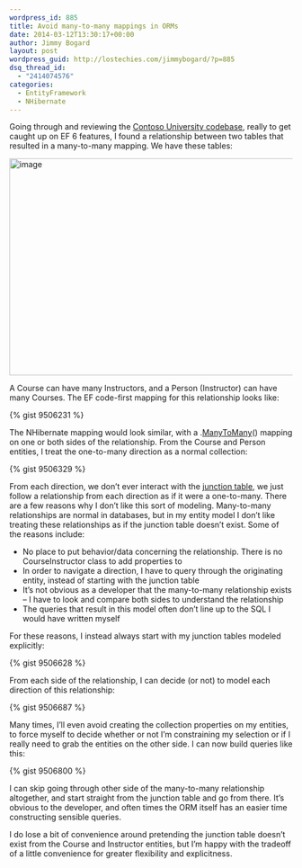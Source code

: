 ```yaml
---
wordpress_id: 885
title: Avoid many-to-many mappings in ORMs
date: 2014-03-12T13:30:17+00:00
author: Jimmy Bogard
layout: post
wordpress_guid: http://lostechies.com/jimmybogard/?p=885
dsq_thread_id:
  - "2414074576"
categories:
  - EntityFramework
  - NHibernate
---
```

Going through and reviewing the [Contoso University codebase](http://www.asp.net/mvc/tutorials/getting-started-with-ef-using-mvc), really to get caught up on EF 6 features, I found a relationship between two tables that resulted in a many-to-many mapping. We have these tables:

[<img style="border-top: 0px;border-right: 0px;border-bottom: 0px;padding-top: 0px;padding-left: 0px;border-left: 0px;padding-right: 0px" border="0" alt="image" src="http://lostechies.com/jimmybogard/files/2014/03/image_thumb2.png" width="541" height="386" />](http://lostechies.com/jimmybogard/files/2014/03/image2.png)

A Course can have many Instructors, and a Person (Instructor) can have many Courses. The EF code-first mapping for this relationship looks like:

{% gist 9506231 %}

The NHibernate mapping would look similar, with a .[ManyToMany](http://nhforge.org/doc/nh/en/index.html#collections-ofvalues)() mapping on one or both sides of the relationship. From the Course and Person entities, I treat the one-to-many direction as a normal collection:

{% gist 9506329 %}

From each direction, we don’t ever interact with the [junction table](http://en.wikipedia.org/wiki/Junction_table), we just follow a relationship from each direction as if it were a one-to-many. There are a few reasons why I don’t like this sort of modeling. Many-to-many relationships are normal in databases, but in my entity model I don’t like treating these relationships as if the junction table doesn’t exist. Some of the reasons include:

  * No place to put behavior/data concerning the relationship. There is no CourseInstructor class to add properties to
  * In order to navigate a direction, I have to query through the originating entity, instead of starting with the junction table
  * It’s not obvious as a developer that the many-to-many relationship exists – I have to look and compare both sides to understand the relationship
  * The queries that result in this model often don’t line up to the SQL I would have written myself

For these reasons, I instead always start with my junction tables modeled explicitly:

{% gist 9506628 %}

From each side of the relationship, I can decide (or not) to model each direction of this relationship:

{% gist 9506687 %}

Many times, I’ll even avoid creating the collection properties on my entities, to force myself to decide whether or not I’m constraining my selection or if I really need to grab the entities on the other side. I can now build queries like this:

{% gist 9506800 %}

I can skip going through other side of the many-to-many relationship altogether, and start straight from the junction table and go from there. It’s obvious to the developer, and often times the ORM itself has an easier time constructing sensible queries.

I do lose a bit of convenience around pretending the junction table doesn’t exist from the Course and Instructor entities, but I’m happy with the tradeoff of a little convenience for greater flexibility and explicitness.